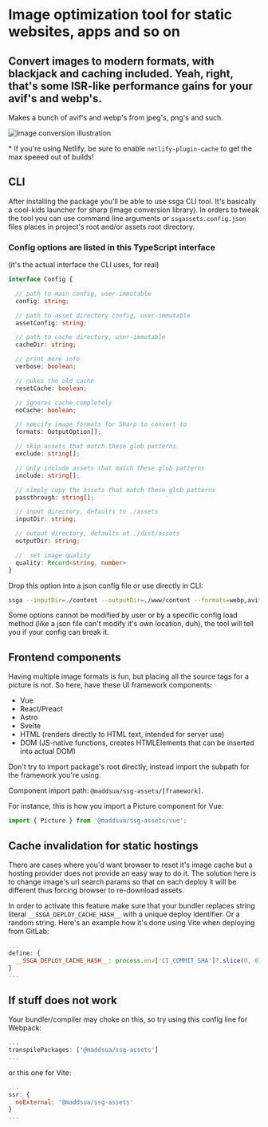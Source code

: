 # Image optimization tool for static websites, apps and so on

## Convert images to modern formats, with blackjack and caching included. Yeah, right, that's some ISR-like performance gains for your avif's and webp's.

Makes a bunch of avif's and webp's from jpeg's, png's and such.

<img src="https://raw.githubusercontent.com/maddsua/ssg-assets/main/docs/illustration.webp" alt="Image conversion illustration">

\* If you're using Netlify, be sure to enable `netlify-plugin-cache` to get the max speeed out of builds!

## CLI

After installing the package you'll be able to use ssga CLI tool. It's basically a cool-kids launcher for sharp (image conversion library). In orders to tweak the tool you can use command line arguments or `ssgassets.config.json` files places in project's root and/or assets root directory.

### Config options are listed in this TypeScript interface

(it's the actual interface the CLI uses, for real)

```typescript
interface Config {

  // path to main config, user-immutable
  config: string;

  // path to asset directory config, user-immutable
  assetConfig: string;

  // path to cache directory, user-immutable
  cacheDir: string;

  // print more info
  verbose: boolean;

  // nukes the old cache
  resetCache: boolean;

  // ignores cache completely
  noCache: boolean;

  // specify image formats for Sharp to convert to
  formats: OutputOption[];

  // skip assets that match these glob patterns
  exclude: string[];

  // only include assets that match these glob patterns
  include: string[];

  // simply copy the assets that match these glob patterns
  passthrough: string[];

  // input directory, defaults to ./assets
  inputDir: string;

  // output directory, defaults ot ./dist/assets
  outputDir: string;

  //  set image quality
  quality: Record<string, number>
}
```

Drop this option into a json config file or use directly in CLI:

```bash
ssga --inputDir=./content --outputDir=./www/content --formats=webp,avif,jpg
```
Some options cannot be modified by user or by a specific config load method (like a json file can't modify it's own location, duh), the tool will tell you if your config can break it.

## Frontend components

Having multiple image formats is fun, but placing all the source tags for a picture is not. So here, have these UI framework components:

- Vue
- React/Preact
- Astro
- Svelte
- HTML (renders directly to HTML text, intended for server use)
- DOM (JS-native functions, creates HTMLElements that can be inserted into actual DOM)

Don't try to import package's root directly, instead import the subpath for the framework you're using.

Component import path: `@maddsua/ssg-assets/[framework]`.

For instance, this is how you import a Picture component for Vue:
```js
import { Picture } from '@maddsua/ssg-assets/vue';
```

## Cache invalidation for static hostings

There are cases where you'd want browser to reset it's image cache but a hosting provider does not provide an easy way to do it.
The solution here is to change image's url search params so that on each deploy it will be different thus forcing browser to re-download assets.

In order to activate this feature make sure that your bundler replaces string literal `__SSGA_DEPLOY_CACHE_HASH__` with a unique deploy identifier. Or a random string.
Here's an example how it's done using Vite when deploying from GitLab:

```js
...
define: {
  __SSGA_DEPLOY_CACHE_HASH__: process.env['CI_COMMIT_SHA']?.slice(0, 8)
}
...
```

## If stuff does not work

Your bundler/compiler may choke on this, so try using this config line for Webpack:

```js
...
transpilePackages: ['@maddsua/ssg-assets']
...
```
or this one for Vite:

```js
...
ssr: {
  noExternal: '@maddsua/ssg-assets'
}
...
```
